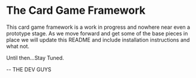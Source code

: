 The Card Game Framework
============================================================

This card game framework is a work in progress and nowhere near even a prototype stage. As we move forward and get some of the base pieces in place we will update this README and include installation instructions and what not.

Until then...Stay Tuned.

-- THE DEV GUYS
